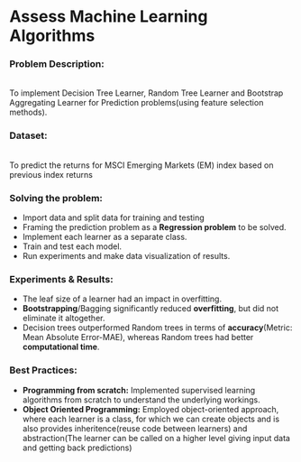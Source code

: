 # Assess Machine Learning Algorithms

### Problem Description:
<br/>To implement Decision Tree Learner, Random Tree Learner and Bootstrap Aggregating Learner for Prediction problems(using feature selection methods).

### Dataset: 
<br/>To predict the returns for MSCI Emerging Markets (EM) index based on previous index returns

### Solving the problem:
* Import data and split data for training and testing
* Framing the prediction problem as a **Regression problem** to be solved.
* Implement each learner as a separate class.
* Train and test each model.
* Run experiments and make data visualization of results.

### Experiments & Results:
* The leaf size of a learner had an impact in overfitting. 
* **Bootstrapping**/Bagging significantly reduced **overfitting**, but did not eliminate it altogether. 
* Decision trees outperformed Random trees in terms of **accuracy**(Metric: Mean Absolute Error-MAE), whereas Random trees had better **computational time**.

### Best Practices:
* **Programming from scratch:** Implemented supervised learning algorithms from scratch to understand the underlying workings.
* **Object Oriented Programming:** Employed object-oriented approach, where each learner is a class, for which we can create objects and is also provides inheritence(reuse code between learners) and abstraction(The learner can be called on a higher level giving input data and getting back predictions)
